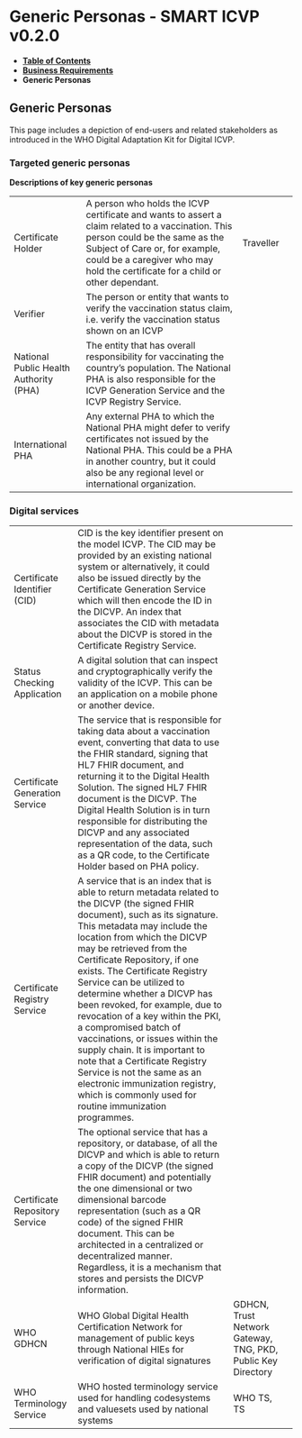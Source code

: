 # Generic Personas - SMART ICVP v0.2.0

* [**Table of Contents**](toc.md)
* [**Business Requirements**](business-requirements.md)
* **Generic Personas**

## Generic Personas

This page includes a depiction of end-users and related stakeholders as introduced in the WHO Digital Adaptation Kit for Digital ICVP.

### Targeted generic personas

**Descriptions of key generic personas**

| | | | |
| :--- | :--- | :--- | :--- |
| Certificate Holder | A person who holds the ICVP certificate and wants to assert a claim related to a vaccination. This person could be the same as the Subject of Care or, for example, could be a caregiver who may hold the certificate for a child or other dependant. | Traveller |  |
| Verifier | The person or entity that wants to verify the vaccination status claim, i.e. verify the vaccination status shown on an ICVP |  |  |
| National Public Health Authority (PHA) | The entity that has overall responsibility for vaccinating the country’s population. The National PHA is also responsible for the ICVP Generation Service and the ICVP Registry Service. |  |  |
| International PHA | Any external PHA to which the National PHA might defer to verify certificates not issued by the National PHA. This could be a PHA in another country, but it could also be any regional level or international organization. |  |  |

### Digital services

| | | | |
| :--- | :--- | :--- | :--- |
| Certificate Identifier (CID) | CID is the key identifier present on the model ICVP. The CID may be provided by an existing national system or alternatively, it could also be issued directly by the Certificate Generation Service which will then encode the ID in the DICVP. An index that associates the CID with metadata about the DICVP is stored in the Certificate Registry Service. |  |  |
| Status Checking Application | A digital solution that can inspect and cryptographically verify the validity of the ICVP. This can be an application on a mobile phone or another device. |  |  |
| Certificate Generation Service | The service that is responsible for taking data about a vaccination event, converting that data to use the FHIR standard, signing that HL7 FHIR document, and returning it to the Digital Health Solution. The signed HL7 FHIR document is the DICVP. The Digital Health Solution is in turn responsible for distributing the DICVP and any associated representation of the data, such as a QR code, to the Certificate Holder based on PHA policy. |  |  |
| Certificate Registry Service | A service that is an index that is able to return metadata related to the DICVP (the signed FHIR document), such as its signature. This metadata may include the location from which the DICVP may be retrieved from the Certificate Repository, if one exists. The Certificate Registry Service can be utilized to determine whether a DICVP has been revoked, for example, due to revocation of a key within the PKI, a compromised batch of vaccinations, or issues within the supply chain. It is important to note that a Certificate Registry Service is not the same as an electronic immunization registry, which is commonly used for routine immunization programmes. |  |  |
| Certificate Repository Service | The optional service that has a repository, or database, of all the DICVP and which is able to return a copy of the DICVP (the signed FHIR document) and potentially the one dimensional or two dimensional barcode representation (such as a QR code) of the signed FHIR document. This can be architected in a centralized or decentralized manner. Regardless, it is a mechanism that stores and persists the DICVP information. |  |  |
| WHO GDHCN | WHO Global Digital Health Certification Network for management of public keys through National HIEs for verification of digital signatures | GDHCN, Trust Network Gateway, TNG, PKD, Public Key Directory |  |
| WHO Terminology Service | WHO hosted terminology service used for handling codesystems and valuesets used by national systems | WHO TS, TS |  |

